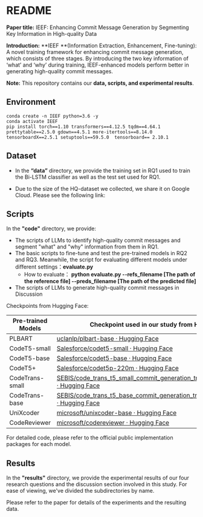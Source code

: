 # README

**Paper title:** IEEF: Enhancing Commit Message Generation by Segmenting Key Information in High-quality Data

**Introduction:** **IEEF **(Information Extraction, Enhancement, Fine-tuning): A novel training framework for enhancing commit message generation, which consists of three stages. By introducing the two key information of ‘what’ and ‘why’ during training, IEEF-enhanced models perform better in generating high-quality commit messages.

**Note:** This repository contains our **data, scripts, and experimental results**.



##  Environment

```
conda create -n IEEF python=3.6 -y
conda activate IEEF
pip install torch==1.10 transformers==4.12.5 tqdm==4.64.1 prettytable==2.5.0 gdown==4.5.1 more-itertools==8.14.0 tensorboardX==2.5.1 setuptools==59.5.0  tensorboard== 2.10.1
```



## Dataset

* In the **“data”** directory, we provide the training set in RQ1 used to train the Bi-LSTM classifier as well as the test set used for RQ1.

* Due to the size of the HQ-dataset we collected, we share it on Google Cloud. Please see the following link:





## Scripts

In the **"code"** directory, we provide:

* The scripts of LLMs to identify high-quality commit messages and segment "what" and "why" information from them in RQ1.
* The basic scripts to fine-tune and test the pre-trained models in RQ2 and RQ3. Meanwhile, the script for evaluating different models under different settings：**evaluate.py**
  * How to evaluate： **python evaluate.py  --refs_filename  [The path of the reference file] --preds_filename [The path of the predicted file]**
* The scripts of LLMs to generate high-quality commit messages in Discussion



Checkpoints from Hugging Face:

| Pre-trained Models | Checkpoint used in our study from Hugging Face               |
| ------------------ | ------------------------------------------------------------ |
| PLBART             | [uclanlp/plbart-base · Hugging Face](https://huggingface.co/uclanlp/plbart-base) |
| CodeT5-small       | [Salesforce/codet5-small · Hugging Face](https://huggingface.co/Salesforce/codet5-small) |
| CodeT5-base        | [Salesforce/codet5-base · Hugging Face](https://huggingface.co/Salesforce/codet5-base) |
| CodeT5+            | [Salesforce/codet5p-220m · Hugging Face](https://huggingface.co/Salesforce/codet5p-220m) |
| CodeTrans-small    | [SEBIS/code_trans_t5_small_commit_generation_transfer_learning_finetune · Hugging Face](https://huggingface.co/SEBIS/code_trans_t5_small_commit_generation_transfer_learning_finetune) |
| CodeTrans-base     | [SEBIS/code_trans_t5_base_commit_generation_transfer_learning_finetune · Hugging Face](https://huggingface.co/SEBIS/code_trans_t5_base_commit_generation_transfer_learning_finetune) |
| UniXcoder          | [microsoft/unixcoder-base · Hugging Face](https://huggingface.co/microsoft/unixcoder-base) |
| CodeReviewer       | [microsoft/codereviewer · Hugging Face](https://huggingface.co/microsoft/codereviewer) |

For detailed code, please refer to the official public implementation packages for each model.



## Results

In the **"results"** directory, we provide the experimental results of our four research questions and the discussion section involved in this study. For ease of viewing, we've divided the subdirectories by name.

Please refer to the paper for details of the experiments and the resulting data.
